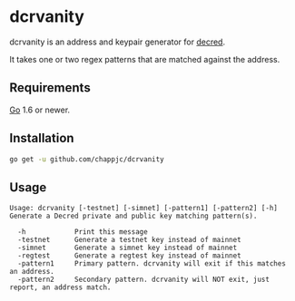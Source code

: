 dcrvanity
====

dcrvanity is an address and keypair generator for [decred](https://decred.org/).

It takes one or two regex patterns that are matched against the address.

## Requirements

[Go](http://golang.org) 1.6 or newer.

## Installation

```bash
go get -u github.com/chappjc/dcrvanity
```

## Usage

```
Usage: dcrvanity [-testnet] [-simnet] [-pattern1] [-pattern2] [-h]
Generate a Decred private and public key matching pattern(s).

  -h            Print this message
  -testnet      Generate a testnet key instead of mainnet
  -simnet       Generate a simnet key instead of mainnet
  -regtest      Generate a regtest key instead of mainnet
  -pattern1     Primary pattern. dcrvanity will exit if this matches an address.
  -pattern2     Secondary pattern. dcrvanity will NOT exit, just report, an address match.
```
